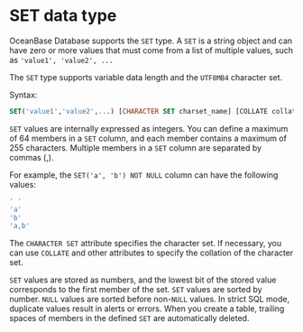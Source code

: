 # SET data type

OceanBase Database supports the `SET` type. A `SET` is a string object and can have zero or more values that must come from a list of multiple values, such as `'value1', 'value2', ...`

The `SET` type supports variable data length and the `UTF8MB4` character set.

Syntax:

```sql
SET('value1','value2',...) [CHARACTER SET charset_name] [COLLATE collation_name]
```

`SET` values are internally expressed as integers. You can define a maximum of 64 members in a `SET` column, and each member contains a maximum of 255 characters. Multiple members in a `SET` column are separated by commas (,).

For example, the `SET('a', 'b') NOT NULL` column can have the following values:

```sql
' '
'a'
'b'
'a,b'
```

The `CHARACTER SET` attribute specifies the character set. If necessary, you can use `COLLATE` and other attributes to specify the collation of the character set.

`SET` values are stored as numbers, and the lowest bit of the stored value corresponds to the first member of the set. `SET` values are sorted by number. `NULL` values are sorted before non-`NULL` values. In strict SQL mode, duplicate values result in alerts or errors. When you create a table, trailing spaces of members in the defined `SET` are automatically deleted.

